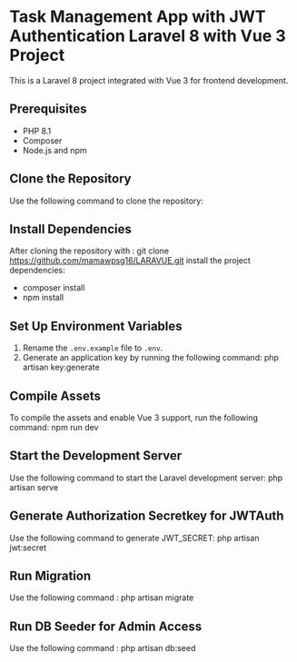 # Task Management App with JWT Authentication Laravel 8 with Vue 3 Project

This is a Laravel 8 project integrated with Vue 3 for frontend development.

## Prerequisites

- PHP 8.1
- Composer
- Node.js and npm

## Clone the Repository

Use the following command to clone the repository:


## Install Dependencies

After cloning the repository with : git clone https://github.com/mamawpsg16/LARAVUE.git
install the project dependencies: 
- composer install 
- npm install 

## Set Up Environment Variables

1. Rename the `.env.example` file to `.env`.
2. Generate an application key by running the following command: php artisan key:generate

## Compile Assets

To compile the assets and enable Vue 3 support, run the following command: npm run dev

## Start the Development Server

Use the following command to start the Laravel development server: php artisan serve

## Generate Authorization Secretkey for JWTAuth
Use the following command to generate JWT_SECRET: php artisan jwt:secret


## Run Migration
Use the following command : php artisan migrate

## Run DB Seeder for Admin Access
Use the following command : php artisan db:seed


